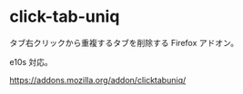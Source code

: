# click-tab-uniq

タブ右クリックから重複するタブを削除する Firefox アドオン。

e10s 対応。

https://addons.mozilla.org/addon/clicktabuniq/
